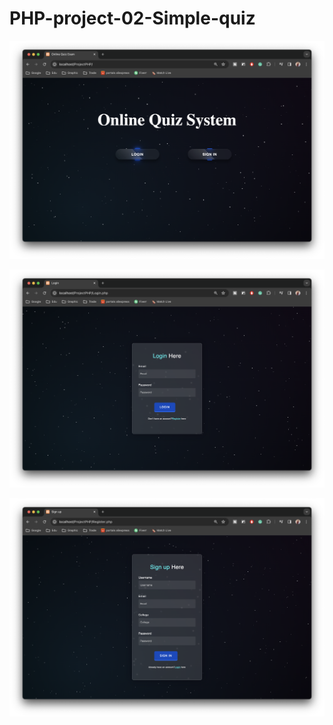 <h1>PHP-project-02-Simple-quiz</h1>

<p align="left"> <img src="https://github.com/chamudithaperera/PHP-project-02-Simple-quiz-/blob/main/HomePage.png" /> </p>
<p align="left"> <img src="https://github.com/chamudithaperera/PHP-project-02-Simple-quiz-/blob/main/LoginPage.png" /> </p>
<p align="left"> <img src="https://github.com/chamudithaperera/PHP-project-02-Simple-quiz-/blob/main/RegisterPage.png" /> </p>
